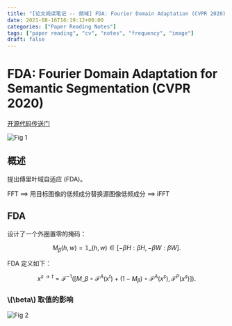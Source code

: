 ```yaml
---
title: "[论文阅读笔记 -- 频域] FDA: Fourier Domain Adaptation (CVPR 2020)"
date: 2021-08-16T16:19:12+08:00
categories: ["Paper Reading Notes"]
tags: ["paper reading", "cv", "notes", "frequency", "image"]
draft: false
---
```


# FDA: Fourier Domain Adaptation for Semantic Segmentation (CVPR 2020)

[开源代码传送门](https://github.com/YanchaoYang/FDA)

![Fig 1](/images/2021/PRN79/1.png)

## 概述

提出傅里叶域自适应 (FDA)。  

FFT ==> 用目标图像的低频成分替换源图像低频成分 ==> iFFT  

## FDA

设计了一个外圈置零的掩码：  

$$M_{\beta}(h, w) = \mathbb{1}\_{(h, w) \in [-\beta H: \beta H, -\beta W: \beta W]}.$$  

FDA 定义如下：  

$$x^{s \rightarrow t} = \mathcal{F}^{-1}([M\_{\beta} \circ \mathcal{F}^{A}(x^t) + (1 - M_{\beta}) \circ \mathcal{F}^{A}(x^s), \mathcal{F}^{P}(x^s)]).$$

### \\(\beta\\) 取值的影响

![Fig 2](/images/2021/PRN79/2.png)
